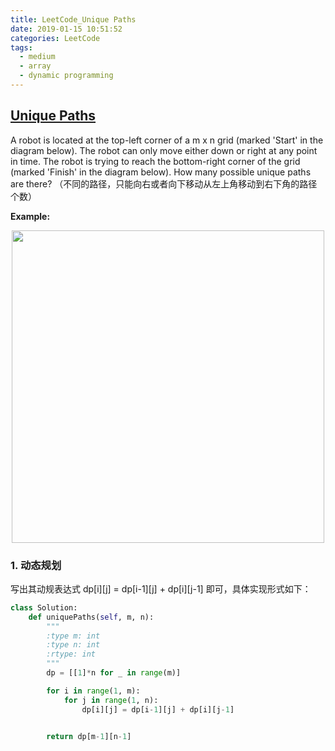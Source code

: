 ```yaml
---
title: LeetCode_Unique Paths
date: 2019-01-15 10:51:52
categories: LeetCode
tags: 
  - medium
  - array
  - dynamic programming
---
```


## [Unique Paths](https://leetcode.com/problems/unique-paths/)

A robot is located at the top-left corner of a m x n grid (marked 'Start' in the diagram below). The robot can only move either down or right at any point in time. The robot is trying to reach the bottom-right corner of the grid (marked 'Finish' in the diagram below). How many possible unique paths are there?
（不同的路径，只能向右或者向下移动从左上角移动到右下角的路径个数）

<!--more-->

**Example:** 

<div align=center>
	<img src="/images/leetcode_62.png" width = "500" align=center/>
</div>

### 1. 动态规划

写出其动规表达式 dp[i][j] = dp[i-1][j] + dp[i][j-1] 即可，具体实现形式如下：

```python
class Solution:
    def uniquePaths(self, m, n):
        """
        :type m: int
        :type n: int
        :rtype: int
        """
        dp = [[1]*n for _ in range(m)]

        for i in range(1, m):
            for j in range(1, n):
                dp[i][j] = dp[i-1][j] + dp[i][j-1]


        return dp[m-1][n-1]
```